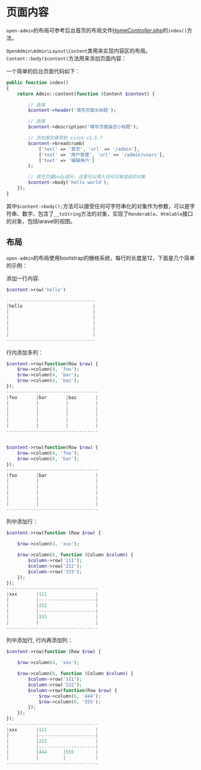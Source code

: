 # 页面内容

`open-admin`的布局可参考后台首页的布局文件[HomeController.php](https://github.com/z-song/open-admin/blob/master/src/Console/stubs/HomeController.stub)的`index()`方法。

`OpenAdmin\Admin\Layout\Content`类用来实现内容区的布局。`Content::body($content)`方法用来添加页面内容：

一个简单的后台页面代码如下：

```php
public function index()
{
    return Admin::content(function (Content $content) {

        // 选填
        $content->header('填写页面头标题');

        // 选填
        $content->description('填写页面描述小标题');

        // 添加面包屑导航 since v1.5.7
        $content->breadcrumb(
            ['text' => '首页', 'url' => '/admin'],
            ['text' => '用户管理', 'url' => '/admin/users'],
            ['text' => '编辑用户']
        );

        // 填充页面body部分，这里可以填入任何可被渲染的对象
        $content->body('hello world');
    });
}

```

其中`$content->body();`方法可以接受任何可字符串化的对象作为参数，可以是字符串、数字、包含了`__toString`方法的对象，实现了`Renderable`、`Htmlable`接口的对象，包括laravel的视图。


## 布局

`open-admin`的布局使用bootstrap的栅格系统，每行的长度是12，下面是几个简单的示例：

添加一行内容:

```php
$content->row('hello')

---------------------------------
|hello                          |
|                               |
|                               |
|                               |
|                               |
|                               |
---------------------------------

```

行内添加多列：

```php
$content->row(function(Row $row) {
    $row->column(4, 'foo');
    $row->column(4, 'bar');
    $row->column(4, 'baz');
});
----------------------------------
|foo       |bar       |baz       |
|          |          |          |
|          |          |          |
|          |          |          |
|          |          |          |
|          |          |          |
----------------------------------


$content->row(function(Row $row) {
    $row->column(4, 'foo');
    $row->column(8, 'bar');
});
----------------------------------
|foo       |bar                  |
|          |                     |
|          |                     |
|          |                     |
|          |                     |
|          |                     |
----------------------------------

```

列中添加行：

```php
$content->row(function (Row $row) {

    $row->column(4, 'xxx');

    $row->column(8, function (Column $column) {
        $column->row('111');
        $column->row('222');
        $column->row('333');
    });
});
----------------------------------
|xxx       |111                  |
|          |---------------------|
|          |222                  |
|          |---------------------|
|          |333                  |
|          |                     |
----------------------------------


```


列中添加行, 行内再添加列：

```php
$content->row(function (Row $row) {

    $row->column(4, 'xxx');

    $row->column(8, function (Column $column) {
        $column->row('111');
        $column->row('222');
        $column->row(function(Row $row) {
            $row->column(6, '444');
            $row->column(6, '555');
        });
    });
});
----------------------------------
|xxx       |111                  |
|          |---------------------|
|          |222                  |
|          |---------------------|
|          |444      |555        |
|          |         |           |
----------------------------------
```
